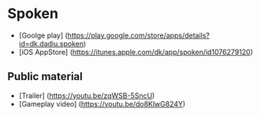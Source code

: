 # Spoken
- [Goolge play] (https://play.google.com/store/apps/details?id=dk.dadiu.spoken)
- [iOS AppStore] (https://itunes.apple.com/dk/app/spoken/id1076279120)

## Public material
- [Trailer] (https://youtu.be/zqWSB-5SncU)
- [Gameplay video] (https://youtu.be/do8KlwG824Y)
